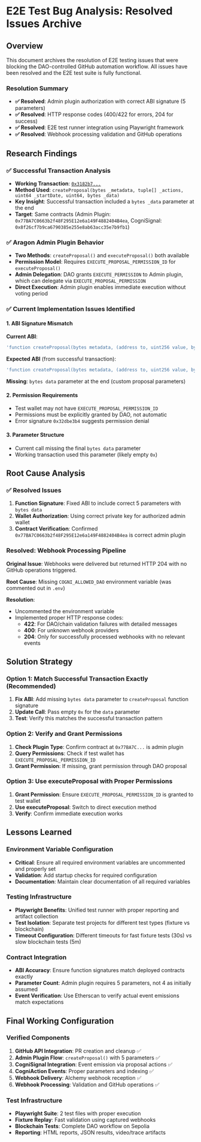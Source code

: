 # E2E Test Bug Analysis: Resolved Issues Archive

## Overview

This document archives the resolution of E2E testing issues that were blocking the DAO-controlled GitHub automation workflow. All issues have been resolved and the E2E test suite is fully functional.

### Resolution Summary
- **✅ Resolved**: Admin plugin authorization with correct ABI signature (5 parameters)
- **✅ Resolved**: HTTP response codes (400/422 for errors, 204 for success)
- **✅ Resolved**: E2E test runner integration using Playwright framework
- **✅ Resolved**: Webhook processing validation and GitHub operations

## Research Findings

### ✅ Successful Transaction Analysis
- **Working Transaction**: [`0x3182b7...`](https://sepolia.etherscan.io/tx/0x3182b7309c11a62ed4e771331a352b0a1e2beec7c4f4f0a24a3a3d758072c015)
- **Method Used**: `createProposal(bytes _metadata, tuple[] _actions, uint64 _startDate, uint64, bytes _data)`
- **Key Insight**: Successful transaction included a `bytes _data` parameter at the end
- **Target**: Same contracts (Admin Plugin: `0x77BA7C0663b2f48F295E12e6a149F4882404B4ea`, CogniSignal: `0x8f26cf7b9ca6790385e255e8ab63acc35e7b9fb1`)

### ✅ Aragon Admin Plugin Behavior
- **Two Methods**: `createProposal()` and `executeProposal()` both available
- **Permission Model**: Requires `EXECUTE_PROPOSAL_PERMISSION_ID` for `executeProposal()`
- **Admin Delegation**: DAO grants `EXECUTE_PERMISSION` to Admin plugin, which can delegate via `EXECUTE_PROPOSAL_PERMISSION`
- **Direct Execution**: Admin plugin enables immediate execution without voting period

### ✅ Current Implementation Issues Identified

#### 1. **ABI Signature Mismatch**
**Current ABI**:
```typescript
'function createProposal(bytes metadata, (address to, uint256 value, bytes data)[] actions, uint256 allowFailureMap, uint64 startDate, uint64 endDate) returns (uint256)'
```

**Expected ABI** (from successful transaction):
```typescript  
'function createProposal(bytes metadata, (address to, uint256 value, bytes data)[] actions, uint64 startDate, uint64 endDate, bytes data) returns (uint256)'
```

**Missing**: `bytes data` parameter at the end (custom proposal parameters)

#### 2. **Permission Requirements**
- Test wallet may not have `EXECUTE_PROPOSAL_PERMISSION_ID` 
- Permissions must be explicitly granted by DAO, not automatic
- Error signature `0x32dbe3b4` suggests permission denial

#### 3. **Parameter Structure**
- Current call missing the final `bytes data` parameter
- Working transaction used this parameter (likely empty `0x`)

## Root Cause Analysis

### ✅ Resolved Issues
1. **Function Signature**: Fixed ABI to include correct 5 parameters with `bytes data`
2. **Wallet Authorization**: Using correct private key for authorized admin wallet
3. **Contract Verification**: Confirmed `0x77BA7C0663b2f48F295E12e6a149F4882404B4ea` is correct admin plugin

### Resolved: Webhook Processing Pipeline

**Original Issue**: Webhooks were delivered but returned HTTP 204 with no GitHub operations triggered.

**Root Cause**: Missing `COGNI_ALLOWED_DAO` environment variable (was commented out in `.env`)

**Resolution**: 
- Uncommented the environment variable
- Implemented proper HTTP response codes:
  - **422**: For DAO/chain validation failures with detailed messages
  - **400**: For unknown webhook providers
  - **204**: Only for successfully processed webhooks with no relevant events

## Solution Strategy

### Option 1: Match Successful Transaction Exactly (Recommended)
1. **Fix ABI**: Add missing `bytes data` parameter to `createProposal` function signature
2. **Update Call**: Pass empty `0x` for the `data` parameter 
3. **Test**: Verify this matches the successful transaction pattern

### Option 2: Verify and Grant Permissions
1. **Check Plugin Type**: Confirm contract at `0x77BA7C...` is admin plugin
2. **Query Permissions**: Check if test wallet has `EXECUTE_PROPOSAL_PERMISSION_ID`
3. **Grant Permission**: If missing, grant permission through DAO proposal

### Option 3: Use executeProposal with Proper Permissions
1. **Grant Permission**: Ensure `EXECUTE_PROPOSAL_PERMISSION_ID` is granted to test wallet
2. **Use executeProposal**: Switch to direct execution method
3. **Verify**: Confirm immediate execution works

## Lessons Learned

### Environment Variable Configuration
- **Critical**: Ensure all required environment variables are uncommented and properly set
- **Validation**: Add startup checks for required configuration
- **Documentation**: Maintain clear documentation of all required variables

### Testing Infrastructure
- **Playwright Benefits**: Unified test runner with proper reporting and artifact collection
- **Test Isolation**: Separate test projects for different test types (fixture vs blockchain)
- **Timeout Configuration**: Different timeouts for fast fixture tests (30s) vs slow blockchain tests (5m)

### Contract Integration
- **ABI Accuracy**: Ensure function signatures match deployed contracts exactly
- **Parameter Count**: Admin plugin requires 5 parameters, not 4 as initially assumed
- **Event Verification**: Use Etherscan to verify actual event emissions match expectations

## Final Working Configuration

### Verified Components
1. **GitHub API Integration**: PR creation and cleanup ✅
2. **Admin Plugin Flow**: `createProposal()` with 5 parameters ✅ 
3. **CogniSignal Integration**: Event emission via proposal actions ✅
4. **CogniAction Events**: Proper parameters and indexing ✅
5. **Webhook Delivery**: Alchemy webhook reception ✅
6. **Webhook Processing**: Validation and GitHub operations ✅

### Test Infrastructure
- **Playwright Suite**: 2 test files with proper execution
- **Fixture Replay**: Fast validation using captured webhooks
- **Blockchain Tests**: Complete DAO workflow on Sepolia
- **Reporting**: HTML reports, JSON results, video/trace artifacts